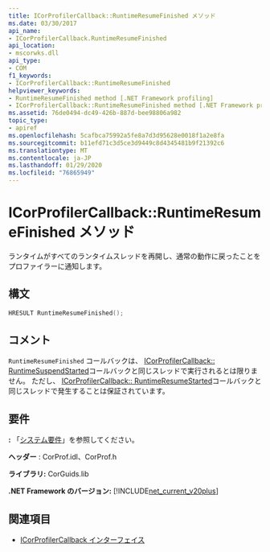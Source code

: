 ```yaml
---
title: ICorProfilerCallback::RuntimeResumeFinished メソッド
ms.date: 03/30/2017
api_name:
- ICorProfilerCallback.RuntimeResumeFinished
api_location:
- mscorwks.dll
api_type:
- COM
f1_keywords:
- ICorProfilerCallback::RuntimeResumeFinished
helpviewer_keywords:
- RuntimeResumeFinished method [.NET Framework profiling]
- ICorProfilerCallback::RuntimeResumeFinished method [.NET Framework profiling]
ms.assetid: 76de0494-dc49-426b-887d-bee98806a982
topic_type:
- apiref
ms.openlocfilehash: 5cafbca75992a5fe8a7d3d95628e0018f1a2e8fa
ms.sourcegitcommit: b11efd71c3d5ce3d9449c8d4345481b9f21392c6
ms.translationtype: MT
ms.contentlocale: ja-JP
ms.lasthandoff: 01/29/2020
ms.locfileid: "76865949"
---
```

# <a name="icorprofilercallbackruntimeresumefinished-method"></a>ICorProfilerCallback::RuntimeResumeFinished メソッド
ランタイムがすべてのランタイムスレッドを再開し、通常の動作に戻ったことをプロファイラーに通知します。  
  
## <a name="syntax"></a>構文  
  
```cpp  
HRESULT RuntimeResumeFinished();  
```  
  
## <a name="remarks"></a>コメント  
 `RuntimeResumeFinished` コールバックは、 [ICorProfilerCallback:: RuntimeSuspendStarted](icorprofilercallback-runtimesuspendstarted-method.md)コールバックと同じスレッドで実行されるとは限りません。 ただし、 [ICorProfilerCallback:: RuntimeResumeStarted](icorprofilercallback-runtimeresumestarted-method.md)コールバックと同じスレッドで発生することは保証されています。  
  
## <a name="requirements"></a>要件  
 **:** 「[システム要件](../../../../docs/framework/get-started/system-requirements.md)」を参照してください。  
  
 **ヘッダー** : CorProf.idl、CorProf.h  
  
 **ライブラリ:** CorGuids.lib  
  
 **.NET Framework のバージョン:** [!INCLUDE[net_current_v20plus](../../../../includes/net-current-v20plus-md.md)]  
  
## <a name="see-also"></a>関連項目

- [ICorProfilerCallback インターフェイス](icorprofilercallback-interface.md)
